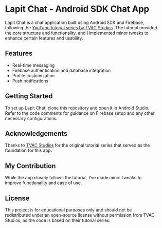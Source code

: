 # Lapit Chat - Android SDK Chat App

Lapit Chat is a chat application built using Android SDK and Firebase, following the [YouTube tutorial series by TVAC Studios](https://www.youtube.com/playlist?list=PLGCjwl1RrtcQ3o2jmZtwu2wXEA4OIIq53). The tutorial provided the core structure and functionality, and I implemented minor tweaks to enhance certain features and usability.

## Features

- Real-time messaging
- Firebase authentication and database integration
- Profile customization
- Push notifications

## Getting Started

To set up Lapit Chat, clone this repository and open it in Android Studio. Refer to the code comments for guidance on Firebase setup and any other necessary configurations.

## Acknowledgements

Thanks to [TVAC Studios](https://www.youtube.com/playlist?list=PLGCjwl1RrtcQ3o2jmZtwu2wXEA4OIIq53) for the original tutorial series that served as the foundation for this app.

## My Contribution

While the app closely follows the tutorial, I’ve made minor tweaks to improve functionality and ease of use.

## License

This project is for educational purposes only and should not be redistributed under an open-source license without permission from TVAC Studios, as the code is based on their tutorial series.


